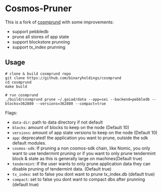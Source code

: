 # Cosmos-Pruner

This is a fork of [cosmprund](https://github.com/binaryholdings/cosmprund) with some improvements:
- support pebbledb
- prune all stores of app state
- support blockstore prunning
- support tx_index prunning


## Usage

```
# clone & build cosmprund repo
git clone https://github.com/binaryholdings/cosmprund
cd cosmprund
make build

# run cosmprund 
./build/cosmprund prune ~/.gaiad/data --app=sei --backend=pebbledb --blocks=362880 --versions=362880 --compact=true
```

Flags: 

- `data-dir`: path to data directory if not default
- `blocks`: amount of blocks to keep on the node (Default 10)
- `versions`: amount of app state versions to keep on the node (Default 10)
- `app`: deprecated! the application you want to prune, outside the sdk default modules.
- `cosmos-sdk`: If pruning a non cosmos-sdk chain, like Nomic, you only want to use tendermint pruning or if you want to only prune tendermint block & state as this is generally large on machines(Default true)
- `tendermint`: If the user wants to only prune application data they can disable pruning of tendermint data. (Default true)
- `tx_index`: set to false you dont want to prune tx_index.db (default true)
- `compact`: set to false you dont want to compact dbs after prunning (default true)
